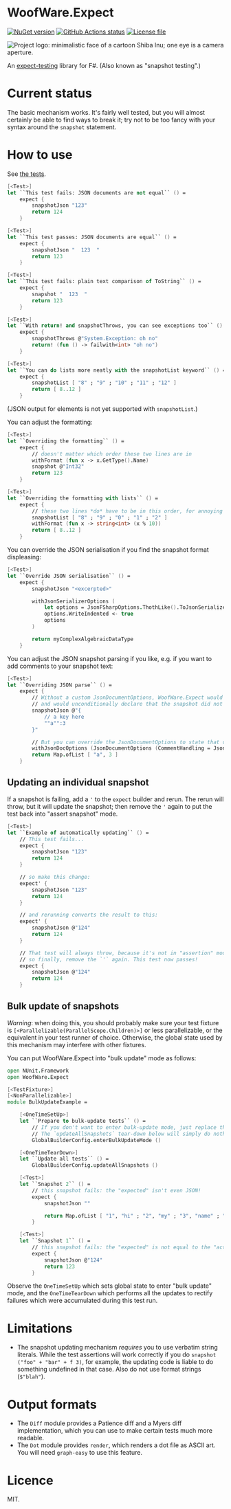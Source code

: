 # WoofWare.Expect

[![NuGet version](https://img.shields.io/nuget/v/WoofWare.Expect.svg?style=flat-square)](https://www.nuget.org/packages/WoofWare.Expect)
[![GitHub Actions status](https://github.com/Smaug123/WoofWare.Expect/actions/workflows/dotnet.yaml/badge.svg)](https://github.com/Smaug123/WoofWare.Expect/actions?query=branch%3Amain)
[![License file](https://img.shields.io/github/license/Smaug123/WoofWare.Expect)](./LICENSE)

<picture>
  <source media="(prefers-color-scheme: dark)" srcset="logos/logo-dark-background.png">
  <source media="(prefers-color-scheme: light)" srcset="logos/logo-light-background.png">
  <img alt="Project logo: minimalistic face of a cartoon Shiba Inu; one eye is a camera aperture." src="logos/logo-light-background.png">
</picture>

An [expect-testing](https://blog.janestreet.com/the-joy-of-expect-tests/) library for F#.
(Also known as "snapshot testing".)

# Current status

The basic mechanism works.
It's fairly well tested, but you will almost certainly be able to find ways to break it; try not to be too fancy with your syntax around the `snapshot` statement.

# How to use

See [the tests](./WoofWare.Expect.Test/SimpleTest.fs).

```fsharp
[<Test>]
let ``This test fails: JSON documents are not equal`` () =
    expect {
        snapshotJson "123"
        return 124
    }

[<Test>]
let ``This test passes: JSON documents are equal`` () =
    expect {
        snapshotJson "  123  "
        return 123
    }

[<Test>]
let ``This test fails: plain text comparison of ToString`` () =
    expect {
        snapshot "  123  "
        return 123
    }

[<Test>]
let ``With return! and snapshotThrows, you can see exceptions too`` () =
    expect {
        snapshotThrows @"System.Exception: oh no"
        return! (fun () -> failwith<int> "oh no")
    }

[<Test>]
let ``You can do lists more neatly with the snapshotList keyword`` () =
    expect {
        snapshotList [ "8" ; "9" ; "10" ; "11" ; "12" ]
        return [ 8..12 ]
    }
```

(JSON output for elements is not yet supported with `snapshotList`.)

You can adjust the formatting:

```fsharp
[<Test>]
let ``Overriding the formatting`` () =
    expect {
        // doesn't matter which order these two lines are in
        withFormat (fun x -> x.GetType().Name)
        snapshot @"Int32"
        return 123
    }

[<Test>]
let ``Overriding the formatting with lists`` () =
    expect {
        // these two lines *do* have to be in this order, for annoying reasons
        snapshotList [ "8" ; "9" ; "0" ; "1" ; "2" ]
        withFormat (fun x -> string<int> (x % 10))
        return [ 8..12 ]
    }
```

You can override the JSON serialisation if you find the snapshot format displeasing:

```fsharp
[<Test>]
let ``Override JSON serialisation`` () =
    expect {
        snapshotJson "<excerpted>"

        withJsonSerializerOptions (
            let options = JsonFSharpOptions.ThothLike().ToJsonSerializerOptions ()
            options.WriteIndented <- true
            options
        )

        return myComplexAlgebraicDataType
    }
```

You can adjust the JSON snapshot parsing if you like, e.g. if you want to add comments to your snapshot text:

```fsharp
[<Test>]
let ``Overriding JSON parse`` () =
    expect {
        // Without a custom JsonDocumentOptions, WoofWare.Expect would fail to parse this as JSON
        // and would unconditionally declare that the snapshot did not match:
        snapshotJson @"{
            // a key here
            ""a"":3
        }"

        // But you can override the JsonDocumentOptions to state that comments are fine:
        withJsonDocOptions (JsonDocumentOptions (CommentHandling = JsonCommentHandling.Skip))
        return Map.ofList [ "a", 3 ]
    }
```

## Updating an individual snapshot

If a snapshot is failing, add a `'` to the `expect` builder and rerun.
The rerun will throw, but it will update the snapshot; then remove the `'` again to put the test back into "assert snapshot" mode.

```fsharp
[<Test>]
let ``Example of automatically updating`` () =
    // This test fails...
    expect {
        snapshotJson "123"
        return 124
    }

    // so make this change:
    expect' {
        snapshotJson "123"
        return 124
    }

    // and rerunning converts the result to this:
    expect' {
        snapshotJson @"124"
        return 124
    }

    // That test will always throw, because it's not in "assertion" mode but in "update" mode;
    // so finally, remove the `'` again. This test now passes!
    expect {
        snapshotJson @"124"
        return 124
    }
```

## Bulk update of snapshots

*Warning*: when doing this, you should probably make sure your test fixture is `[<Parallelizable(ParallelScope.Children)>]` or less parallelizable,
or the equivalent in your test runner of choice.
Otherwise, the global state used by this mechanism may interfere with other fixtures.

You can put WoofWare.Expect into "bulk update" mode as follows:

```fsharp
open NUnit.Framework
open WoofWare.Expect

[<TestFixture>]
[<NonParallelizable>]
module BulkUpdateExample =

    [<OneTimeSetUp>]
    let ``Prepare to bulk-update tests`` () =
        // If you don't want to enter bulk-update mode, just replace this line with a no-op `()`.
        // The `updateAllSnapshots` tear-down below will simply do nothing in that case.
        GlobalBuilderConfig.enterBulkUpdateMode ()

    [<OneTimeTearDown>]
    let ``Update all tests`` () =
        GlobalBuilderConfig.updateAllSnapshots ()

    [<Test>]
    let ``Snapshot 2`` () =
        // this snapshot fails: the "expected" isn't even JSON!
        expect {
            snapshotJson ""

            return Map.ofList [ "1", "hi" ; "2", "my" ; "3", "name" ; "4", "is" ]
        }

    [<Test>]
    let ``Snapshot 1`` () =
        // this snapshot fails: the "expected" is not equal to the "actual"
        expect {
            snapshotJson @"124"
            return 123
        }
```

Observe the `OneTimeSetUp` which sets global state to enter "bulk update" mode, and the `OneTimeTearDown` which performs all the updates to rectify failures which were accumulated during this test run.

# Limitations

* The snapshot updating mechanism *requires* you to use verbatim string literals. While the test assertions will work correctly if you do `snapshot ("foo" + "bar" + f 3)`, for example, the updating code is liable to do something undefined in that case. Also do not use format strings (`$"blah"`).

# Output formats

* The `Diff` module provides a Patience diff and a Myers diff implementation, which you can use to make certain tests much more readable.
* The `Dot` module provides `render`, which renders a dot file as ASCII art. You will need `graph-easy` to use this feature.

# Licence

MIT.
